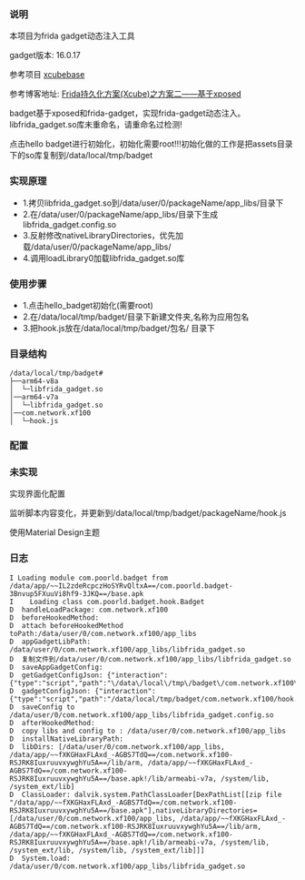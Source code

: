 ### 说明
本项目为frida gadget动态注入工具

gadget版本: 16.0.17


参考项目  [xcubebase](https://github.com/svengong/xcubebase)

参考博客地址: [Frida持久化方案(Xcube)之方案二——基于xposed](https://bbs.kanxue.com/thread-266784.htm)

badget基于xposed和frida-gadget，实现frida-gadget动态注入。libfrida_gadget.so库未重命名，请重命名过检测!


点击hello badget进行初始化，初始化需要root!!!初始化做的工作是把assets目录下的so库复制到/data/local/tmp/badget

### 实现原理
* 1.拷贝libfrida_gadget.so到/data/user/0/packageName/app_libs/目录下
* 2.在/data/user/0/packageName/app_libs/目录下生成libfrida_gadget.config.so
* 3.反射修改nativeLibraryDirectories，优先加载/data/user/0/packageName/app_libs/
* 4.调用loadLibrary0加载libfrida_gadget.so库

### 使用步骤
* 1.点击hello_badget初始化(需要root)
* 2.在/data/local/tmp/badget/目录下新建文件夹,名称为应用包名
* 3.把hook.js放在/data/local/tmp/badget/包名/ 目录下

### 目录结构
```
/data/local/tmp/badget#
├──arm64-v8a
│  └─libfrida_gadget.so
│──arm64-v7a
│  └─libfrida_gadget.so
│──com.network.xf100
│  └─hook.js
```

### 配置



### 未实现
实现界面化配置

监听脚本内容变化，并更新到/data/local/tmp/badget/packageName/hook.js

使用Material Design主题

### 日志

```log
I Loading module com.poorld.badget from /data/app/~~IL2zdeRcpczHoSYRvQltxA==/com.poorld.badget-3Bnvup5FXuuVi8hf9-3JKQ==/base.apk
I    Loading class com.poorld.badget.hook.Badget
D  handleLoadPackage: com.network.xf100
D  beforeHookedMethod:
D  attach beforeHookedMethod toPath:/data/user/0/com.network.xf100/app_libs
D  appGadgetLibPath: /data/user/0/com.network.xf100/app_libs/libfrida_gadget.so
D  复制文件到/data/user/0/com.network.xf100/app_libs/libfrida_gadget.so
D  saveAppGadgetConfig:
D  getGadgetConfigJson: {"interaction":{"type":"script","path":"\/data\/local\/tmp\/badget\/com.network.xf100\/hook.js","on_change":"reload"}}
D  gadgetConfigJson: {"interaction":{"type":"script","path":"/data/local/tmp/badget/com.network.xf100/hook.js","on_change":"reload"}}
D  saveConfig to /data/user/0/com.network.xf100/app_libs/libfrida_gadget.config.so
D  afterHookedMethod:
D  copy libs and config to : /data/user/0/com.network.xf100/app_libs
D  installNativeLibraryPath:
D  libDirs: [/data/user/0/com.network.xf100/app_libs, /data/app/~~fXKGHaxFLAxd_-AGBS7TdQ==/com.network.xf100-RSJRK8IuxruuvxywghYu5A==/lib/arm, /data/app/~~fXKGHaxFLAxd_-AGBS7TdQ==/com.network.xf100-RSJRK8IuxruuvxywghYu5A==/base.apk!/lib/armeabi-v7a, /system/lib, /system_ext/lib]
D  ClassLoader: dalvik.system.PathClassLoader[DexPathList[[zip file "/data/app/~~fXKGHaxFLAxd_-AGBS7TdQ==/com.network.xf100-RSJRK8IuxruuvxywghYu5A==/base.apk"],nativeLibraryDirectories=[/data/user/0/com.network.xf100/app_libs, /data/app/~~fXKGHaxFLAxd_-AGBS7TdQ==/com.network.xf100-RSJRK8IuxruuvxywghYu5A==/lib/arm, /data/app/~~fXKGHaxFLAxd_-AGBS7TdQ==/com.network.xf100-RSJRK8IuxruuvxywghYu5A==/base.apk!/lib/armeabi-v7a, /system/lib, /system_ext/lib, /system/lib, /system_ext/lib]]]
D  System.load: /data/user/0/com.network.xf100/app_libs/libfrida_gadget.so
```
